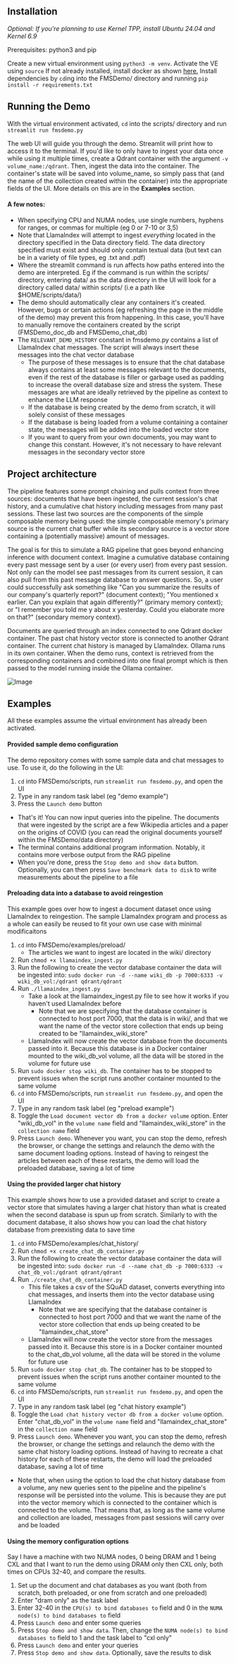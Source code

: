 ## Installation

*Optional: If you're planning to use Kernel TPP, install Ubuntu 24.04 and Kernel 6.9*

Prerequisites: python3 and pip

Create a new virtual environment using `python3 -m venv`.
Activate the VE using `source`
If not already installed, install docker as shown [here.](https://docs.docker.com/engine/install/ubuntu/)
Install dependencies by `cd`ing into the FMSDemo/ directory and running `pip install -r requirements.txt`

## Running the Demo

With the virtual environment activated, `cd` into the scripts/ directory and run `streamlit run fmsdemo.py`

The web UI will guide you through the demo. Streamlit will print how to access it to the terminal. If you'd like to only have to ingest your data once while using it multiple times, create a Qdrant container with the argument `-v volume_name:/qdrant`. Then, ingest the data into the container. The container's state will be saved into volume_name, so simply pass that (and the name of the collection created within the container) into the appropriate fields of the UI. More details on this are in the **Examples** section.

#### A few notes:

- When specifying CPU and NUMA nodes, use single numbers, hyphens for ranges, or commas for multiple (eg 0 or 7-10 or 3,5)
- Note that LlamaIndex will attempt to ingest *everything* located in the directory specified in the Data directory field. The data directory specified must exist and should only contain textual data (but text can be in a variety of file types, eg .txt and .pdf)
- Where the streamlit command is run affects how paths entered into the demo are interpreted. Eg if the command is run within the scripts/ directory, entering data/ as the data directory in the UI will look for a directory called data/ within scripts/ (i.e a path like $HOME/scripts/data/)
- The demo should automatically clear any containers it's created. However, bugs or certain actions (eg refreshing the page in the middle of the demo) may prevent this from happening. In this case, you'll have to manually remove the containers created by the script (FMSDemo_doc_db and FMSDemo_chat_db)
- The `RELEVANT_DEMO_HISTORY` constant in fmsdemo.py contains a list of LlamaIndex chat messages. The script will always insert these messages into the chat vector database
    - The purpose of these messages is to ensure that the chat database always contains at least some messages relevant to the documents, even if the rest of the database is filler or garbage used as padding to increase the overall database size and stress the system. These messages are what are ideally retrieved by the pipeline as context to enhance the LLM response
    - If the database is being created by the demo from scratch, it will solely consist of these messages 
    - If the database is being loaded from a volume containing a container state, the messages will be added into the loaded vector store
    - If you want to query from your own documents, you may want to change this constant. However, it's not necessary to have relevant messages in the secondary vector store

## Project architecture

The pipeline features some prompt chaining and pulls context from three sources: documents that have been ingested, the current session's chat history, and a cumulative chat history including messages from many past sessions. These last two sources are the components of the simple composable memory being used: the simple composable memory's primary source is the current chat buffer while its secondary source is a vector store containing a (potentially massive) amount of messages.

The goal is for this to simulate a RAG pipeline that goes beyond enhancing inference with document context. Imagine a cumulative database containing every past message sent by a user (or every user) from every past session. Not only can the model see past messages from its current session, it can also pull from this past message database to answer questions. So, a user could successfully ask something like "Can you summarize the results of our company's quarterly report?" (document context); "You mentioned x earlier. Can you explain that again differently?" (primary memory context); or "I remember you told me y about x yesterday. Could you elaborate more on that?" (secondary memory context).

Documents are queried through an index connected to one Qdrant docker container. The past chat history vector store is connected to another Qdrant container. The current chat history is managed by LlamaIndex. Ollama runs in its own container. When the demo runs, context is retrieved from the corresponding containers and combined into one final prompt which is then passed to the model running inside the Ollama container.

![Image](./FMSDemo_structure.png)

## Examples

All these examples assume the virtual environment has already been activated.

#### Provided sample demo configuration

The demo repository comes with some sample data and chat messages to use. To use it, do the following in the UI:

1. `cd` into FMSDemo/scripts, run `streamlit run fmsdemo.py`, and open the UI
2. Type in any random task label (eg "demo example")
3. Press the `Launch demo` button
- That's it! You can now input queries into the pipeline. The documents that were ingested by the script are a few Wikipedia articles and a paper on the origins of COVID (you can read the original documents yourself within the FMSDemo/data directory)
- The terminal contains additional program information. Notably, it contains more verbose output from the RAG pipeline
- When you're done, press the `Stop demo and show data` button. Optionally, you can then press `Save benchmark data to disk` to write measurements about the pipeline to a file

#### Preloading data into a database to avoid reingestion

This example goes over how to ingest a document dataset once using LlamaIndex to reingestion. The sample LlamaIndex program and process as a whole can easily be reused to fit your own use case with minimal modificaitons
1. `cd` into FMSDemo/examples/preload/
    - The articles we want to ingest are located in the wiki/ directory
2. Run `chmod +x llamaindex_ingest.py`
3. Run the following to create the vector database container the data will be ingested into: `sudo docker run -d --name wiki_db -p 7000:6333 -v wiki_db_vol:/qdrant qdrant/qdrant`
4. Run `./llamaindex_ingest.py`
    - Take a look at the llamaindex_ingest.py file to see how it works if you haven't used LlamaIndex before
        - Note that we are specifying that the database container is connected to host port 7000, that the data is in wiki/, and that we want the name of the vector store collection that ends up being created to be "llamaindex_wiki_store"
    - LlamaIndex will now create the vector database from the documents passed into it. Because this database is in a Docker container mounted to the wiki_db_vol volume, all the data will be stored in the volume for future use
5. Run `sudo docker stop wiki_db`. The container has to be stopped to prevent issues when the script runs another container mounted to the same volume
6. `cd` into FMSDemo/scripts, run `streamlit run fmsdemo.py`, and open the UI
7. Type in any random task label (eg "preload example")
8. Toggle the `Load document vector db from a docker volume` option. Enter "wiki_db_vol" in the `volume name` field and "llamaindex_wiki_store" in the `collection name` field
9. Press `Launch demo`. Whenever you want, you can stop the demo, refresh the browser, or change the settings and relaunch the demo with the same document loading options. Instead of having to reingest the articles between each of these restarts, the demo will load the preloaded database, saving a lot of time

#### Using the provided larger chat history

This example shows how to use a provided dataset and script to create a vector store that simulates having a larger chat history than what is created when the second database is spun up from scratch. Similarly to with the document database, it also shows how you can load the chat history database from preexisting data to save time
1. `cd` into FMSDemo/examples/chat_history/
2. Run `chmod +x create_chat_db_container.py`
3. Run the following to create the vector database container the data will be ingested into: `sudo docker run -d --name chat_db -p 7000:6333 -v chat_db_vol:/qdrant qdrant/qdrant`
4. Run `./create_chat_db_container.py`
    - This file takes a csv of the SQuAD dataset, converts everything into chat messages, and inserts them into the vector database using LlamaIndex
        - Note that we are specifying that the database container is connected to host port 7000 and that we want the name of the vector store collection that ends up being created to be "llamaindex_chat_store"
    - LlamaIndex will now create the vector store from the messages passed into it. Because this store is in a Docker container mounted to the chat_db_vol volume, all the data will be stored in the volume for future use
5. Run `sudo docker stop chat_db`. The container has to be stopped to prevent issues when the script runs another container mounted to the same volume
6. `cd` into FMSDemo/scripts, run `streamlit run fmsdemo.py`, and open the UI
7. Type in any random task label (eg "chat history example")
8. Toggle the `Load chat history vector db from a docker volume` option. Enter "chat_db_vol" in the `volume name` field and "llamaindex_chat_store" in the `collection name` field
9. Press `Launch demo`. Whenever you want, you can stop the demo, refresh the browser, or change the settings and relaunch the demo with the same chat history loading options. Instead of having to recreate a chat history for each of these restarts, the demo will load the preloaded database, saving a lot of time
- Note that, when using the option to load the chat history database from a volume, any new queries sent to the pipeline and the pipeline's response will be persisted into the volume. This is because they are put into the vector memory which is connected to the container which is connected to the volume. That means that, as long as the same volume and collection are loaded, messages from past sessions will carry over and be loaded

#### Using the memory configuration options

Say I have a machine with two NUMA nodes, 0 being DRAM and 1 being CXL and that I want to run the demo using DRAM only then CXL only, both times on CPUs 32-40, and compare the results.
1. Set up the document and chat databases as you want (both from scratch, both preloaded, or one from scratch and one preloaded)
2. Enter "dram only" as the task label
3. Enter 32-40 in the `CPU(s) to bind databases to` field and 0 in the `NUMA node(s) to bind databases to` field
4. Press `Launch demo` and enter some queries
5. Press `Stop demo and show data`. Then, change the `NUMA node(s) to bind databases to` field to 1 and the task label to "cxl only"
6. Press `Launch demo` and enter your queries
7. Press `Stop demo and show data`. Optionally, save the results to disk